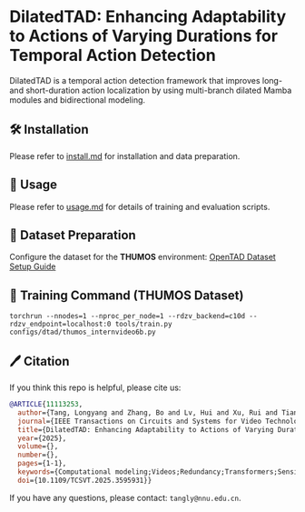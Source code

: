 # DilatedTAD: Enhancing Adaptability to Actions of Varying Durations for Temporal Action Detection

DilatedTAD is a temporal action detection framework that improves long- and short-duration action localization by using multi-branch dilated Mamba modules and bidirectional modeling. 

## 🛠️ Installation

Please refer to [install.md](docs/en/install.md) for installation and data preparation.


## 🚀 Usage

Please refer to [usage.md](docs/en/usage.md) for details of training and evaluation scripts.


## 📂 Dataset Preparation

Configure the dataset for the **THUMOS** environment: [OpenTAD Dataset Setup Guide](https://github.com/sming256/OpenTAD)


## 🚀 Training Command (THUMOS Dataset)

```bashdtad
torchrun --nnodes=1 --nproc_per_node=1 --rdzv_backend=c10d --rdzv_endpoint=localhost:0 tools/train.py configs/dtad/thumos_internvideo6b.py
```

## 🖊️ Citation


If you think this repo is helpful, please cite us:

```bibtex
@ARTICLE{11113253,
  author={Tang, Longyang and Zhang, Bo and Lv, Hui and Xu, Rui and Tian, Xudong and Zhou, Junsheng and Chen, Yi},
  journal={IEEE Transactions on Circuits and Systems for Video Technology}, 
  title={DilatedTAD: Enhancing Adaptability to Actions of Varying Durations for Temporal Action Detection}, 
  year={2025},
  volume={},
  number={},
  pages={1-1},
  keywords={Computational modeling;Videos;Redundancy;Transformers;Sensitivity;Convolution;Computational efficiency;Spatiotemporal phenomena;Proposals;Feature extraction;Temporal action detection;video understanding;mamba},
  doi={10.1109/TCSVT.2025.3595931}}
```

If you have any questions, please contact: `tangly@nnu.edu.cn`.

